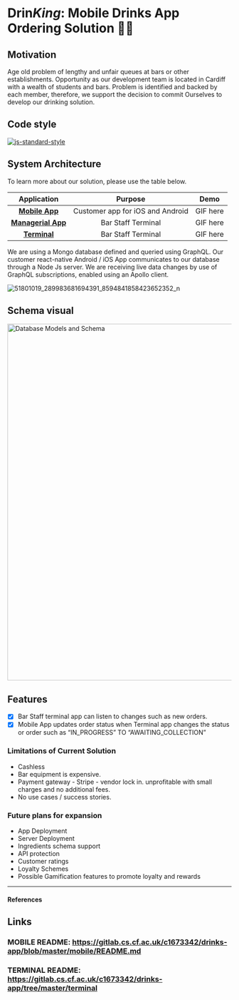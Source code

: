 # Drin*King*: Mobile Drinks App Ordering Solution 👑🍺

## Motivation
Age old problem of lengthy and unfair queues at bars or other establishments. 
Opportunity as our development team is located in Cardiff with a wealth of students and bars.
Problem is identified and backed by each member, therefore, we support the decision to commit
Ourselves to develop our drinking solution.

## Code style
  [![js-standard-style](https://img.shields.io/badge/code%20style-standard-brightgreen.svg?style=flat)](https://github.com/feross/standard)

## System Architecture  

To learn more about our solution, please use the table below.

| Application | Purpose | Demo |
| :-------------: |:-------------:|:-----:|
| [**Mobile App**](terminal/) | Customer app for iOS and  Android | GIF here |
| [**Managerial App**](managerial-app/) | Bar Staff Terminal | GIF here |
| [**Terminal**](terminal/) | Bar Staff Terminal | GIF here |

We are using a Mongo database defined and queried using GraphQL. Our customer react-native Android / iOS App communicates to our database through a Node Js server. We are receiving live data changes by use of GraphQL subscriptions, enabled using an Apollo client.

![51801019_289983681694391_8594841858423652352_n](/uploads/642f2bacf40070ed1c766db3285233df/51801019_289983681694391_8594841858423652352_n.png)


## Schema visual
<img width="800" alt="Database Models and Schema" src="https://user-images.githubusercontent.com/39765499/53703777-babdab00-3e0d-11e9-8f45-136b54e106a8.png">
</br>

## Features
- [x] Bar Staff terminal app can listen to changes such as new orders.
- [x] Mobile App updates order status when Terminal app changes the status or order such as “IN_PROGRESS” TO “AWAITING_COLLECTION”

### Limitations of Current Solution

- Cashless
- Bar equipment is expensive.
- Payment gateway - Stripe - vendor lock in. unprofitable with small charges and no additional fees.
- No use cases / success stories.

### Future plans for expansion

* App Deployment
* Server Deployment
* Ingredients schema support
* API protection
* Customer ratings
* Loyalty Schemes 
* Possible Gamification features to promote loyalty and rewards 

---
#### References

## Links

### MOBILE README: https://gitlab.cs.cf.ac.uk/c1673342/drinks-app/blob/master/mobile/README.md
### TERMINAL README: https://gitlab.cs.cf.ac.uk/c1673342/drinks-app/tree/master/terminal


